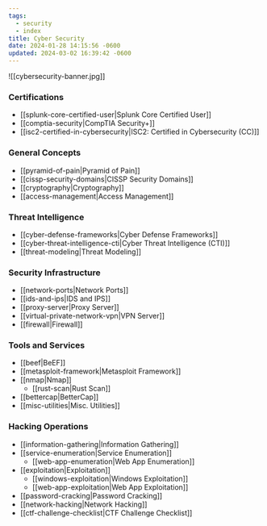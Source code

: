 ```yaml
---
tags:
  - security
  - index
title: Cyber Security
date: 2024-01-28 14:15:56 -0600
updated: 2024-03-02 16:39:42 -0600
---
```


![[cybersecurity-banner.jpg]]

### Certifications

* [[splunk-core-certified-user|Splunk Core Certified User]]
* [[comptia-security|CompTIA Security+]]
* [[isc2-certified-in-cybersecurity|ISC2: Certified in Cybersecurity (CC)]]

### General Concepts

* [[pyramid-of-pain|Pyramid of Pain]]
* [[cissp-security-domains|CISSP Security Domains]]
* [[cryptography|Cryptography]]
* [[access-management|Access Management]]

### Threat Intelligence

* [[cyber-defense-frameworks|Cyber Defense Frameworks]]
* [[cyber-threat-intelligence-cti|Cyber Threat Intelligence (CTI)]]
* [[threat-modeling|Threat Modeling]]

### Security Infrastructure

* [[network-ports|Network Ports]]
* [[ids-and-ips|IDS and IPS]]
* [[proxy-server|Proxy Server]]
* [[virtual-private-network-vpn|VPN Server]]
* [[firewall|Firewall]]

### Tools and Services

* [[beef|BeEF]]
* [[metasploit-framework|Metasploit Framework]]
* [[nmap|Nmap]]
	* [[rust-scan|Rust Scan]]
* [[bettercap|BetterCap]]
* [[misc-utilities|Misc. Utilities]]

### Hacking Operations

* [[information-gathering|Information Gathering]]
* [[service-enumeration|Service Enumeration]]
	* [[web-app-enumeration|Web App Enumeration]]
* [[exploitation|Exploitation]]
	* [[windows-exploitation|Windows Exploitation]]
	* [[web-app-exploitation|Web App Exploitation]]
* [[password-cracking|Password Cracking]]
* [[network-hacking|Network Hacking]]
* [[ctf-challenge-checklist|CTF Challenge Checklist]]